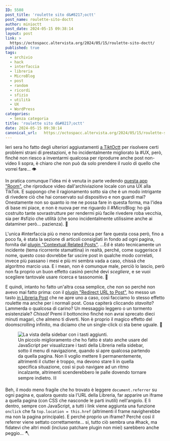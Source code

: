 ```yaml
---
ID: 5508
post_title: 'roulette sito d&#8217;octt'
post_name: roulette-sito-doctt
author: minioctt
post_date: 2024-05-15 09:38:14
layout: post
link: >
  https://octospacc.altervista.org/2024/05/15/roulette-sito-doctt/
published: true
tags:
  - archivio
  - hack
  - interfaccia
  - libreria
  - MicroBlog
  - post
  - random
  - ricordi
  - sfizio
  - utilità
  - UX
  - WordPress
categories:
  - Senza categoria
title: 'roulette sito d&#8217;octt'
date: 2024-05-15 09:38:14
canonical_url:   https://octospacc.altervista.org/2024/05/15/roulette-sito-doctt/
---
```

<!-- wp:paragraph -->
<p>Ieri sera ho fatto degli ulteriori aggiustamenti <a href="/microblog-mirror/2024/05/13/dickcock-more-like-tiktoctt/">a TiktOctt</a> per risolvere certi problemi strani di prestazioni, e ho incidentalmente migliorato la #UX, però, finché non riesco a inventarmi qualcosa per riprodurre anche post non-video lì sopra, è chiaro che non può da solo prendere il ruolo di quello che vorrei fare... 👁️</p>
<!-- /wp:paragraph -->

<!-- wp:paragraph -->
<p>In pratica comunque l'idea mi è venuta in parte vedendo <a href="https://com-app-useup-room.en.uptodown.com/android">questa app "Room"</a>, che riproduce video dall'archiviazione locale con una UX alla TikTok. E suppongo che il ragionamento sotto sia che è un modo intrigante di rivedere ciò che hai conservato sul dispositivo e non guardi mai? Onestamente non so quanto io me ne possa fare in questa forma, ma l'idea di base mi piace, e non è nuova per me riguardo il #MicroBlog: ho già costruito tante sovrastrutture per rendermi più facile rivedere roba vecchia, sia per #sfizio che utilità (che sono incidentalmente utilissime anche ai dataminer però... pazienza). 🎲</p>
<!-- /wp:paragraph -->

<!-- wp:paragraph -->
<p>L'unica #interfaccia più o meno randomica per fare questa cosa però, fino a poco fa, è stata la sezione di articoli consigliati in fondo ad ogni pagina, fornita dal <a href="https://wordpress.org/plugins/contextual-related-posts/">plugin "Contextual Related Posts"</a>. ...Ed è stato tecnicamente un incidente (tema ricorrente stamattina) in realtà, perché, come suggerisce il nome, questo coso dovrebbe far uscire post in qualche modo correlati, invece più passano i mesi e più mi sembra vada a caso, chissà che algoritmo marcio usa. E i mean, non è comunque male, perciò lo lascio, però non fa proprio un buon effetto casinò perché devi <em>scegliere</em>, e se vuoi scegliere tantovale usare ricerca e tassonomie. 🎰</p>
<!-- /wp:paragraph -->

<!-- wp:paragraph -->
<p>E quindi, intanto ho fatto un'altra cosa semplice, che non so perché non avevo mai fatto prima: con il <a href="https://it.wordpress.org/plugins/redirect-url-to-post/">plugin "Redirect URL to Post"</a>, ho messo un tasto <a href="/microblog-mirror/libreria-post/">in Libreria Post</a> che ne apre uno a caso, così facciamo lo stesso effetto roulette ma anche per i normali post. Cosa capiterà cliccando <em>stavolta</em>? Lammerda o qualcosa di carino? Un messaggio leggero o un tormento esistenziale? <em>Chissà!</em> Premi il bottoncino finché non avrai sprecato dieci minuti magari, che almeno ti diverti. Non è proprio il magico effetto del doomscrolling infinito, ma diciamo che un single-click ci sta bene uguale. 💉</p>
<!-- /wp:paragraph -->

<!-- wp:paragraph -->
<p></p>
<!-- /wp:paragraph -->

<!-- wp:image {"id":5511,"sizeSlug":"large","linkDestination":"none"} -->
<figure class="wp-block-image size-large"><img src="{{site.cdnurl}}/assets/uploads/2024/05/image_editor_output_image65073213-1715758360567667119993308564070-960x867.jpg" alt="La vista della sidebar con i tasti aggiunti." class="wp-image-5511"/><figcaption class="wp-element-caption">Un piccolo miglioramento che ho fatto è stato anche usare del JavaScript per visualizzare i tasti della Libreria nella sidebar, sotto il menu di navigazione, quando si apre qualcosa partendo da quella pagina. Non li voglio mettere lì permanentemente, altrimenti il clutter è troppo, ma devono stare lì in quella specifica situazione, così si può navigare ad un ritmo incalzante, altrimenti scenderebbero le palle dovendo tornare sempre indietro. ⛓️</figcaption></figure>
<!-- /wp:image -->

<!-- wp:paragraph -->
<p></p>
<!-- /wp:paragraph -->

<!-- wp:paragraph -->
<p>Beh, il modo meno fragile che ho trovato è leggere <code>document.referrer</code> su ogni pagina e, qualora questo sia l'URL della Libreria, far apparire un iframe a quella pagina (con CSS che nasconde le parti inutili) nell'angolo. E lì dentro, sempre con JavaScript, a tutti i link viene aggiunta una funzione <code>onclick</code> che fa <code>top.location = this.href</code> (altrimenti il frame navigherebbe ma non la pagina principale). E perché proprio un iframe? Perché così il referrer viene settato correttamente... si, tutto ciò sembra una #hack, ma fidatevi che altri modi (incluso patchare plugin non miei) sarebbero anche peggio... 🪓</p>
<!-- /wp:paragraph -->